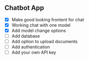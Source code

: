 ## Chatbot App

- [x] Make good looking frontent for chat
- [x] Working chat with one model
- [x] Add model change options
- [ ] Add database
- [ ] Add option to upload documents
- [ ] Add authentication
- [ ] Add your own API key
